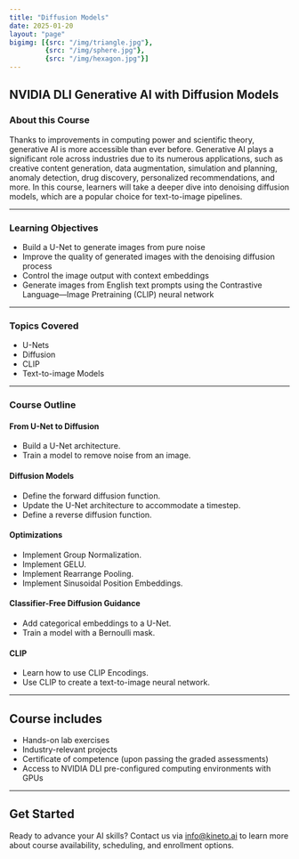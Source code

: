 ```yaml
---
title: "Diffusion Models"
date: 2025-01-20
layout: "page"
bigimg: [{src: "/img/triangle.jpg"}, 
         {src: "/img/sphere.jpg"}, 
         {src: "/img/hexagon.jpg"}]
---
```


## NVIDIA DLI Generative AI with Diffusion Models

### About this Course

Thanks to improvements in computing power and scientific theory, generative AI is more accessible than ever before. Generative AI plays a significant role across industries due to its numerous applications, such as creative content generation, data augmentation, simulation and planning, anomaly detection, drug discovery, personalized recommendations, and more. In this course, learners will take a deeper dive into denoising diffusion models, which are a popular choice for text-to-image pipelines.

***

### Learning Objectives

- Build a U-Net to generate images from pure noise
- Improve the quality of generated images with the denoising diffusion process
- Control the image output with context embeddings
- Generate images from English text prompts using the Contrastive Language—Image Pretraining (CLIP) neural network

***

### Topics Covered

- U-Nets
- Diffusion
- CLIP
- Text-to-image Models

***

### Course Outline

#### From U-Net to Diffusion
- Build a U-Net architecture.
- Train a model to remove noise from an image.

#### Diffusion Models
- Define the forward diffusion function.
- Update the U-Net architecture to accommodate a timestep.
- Define a reverse diffusion function.

#### Optimizations
- Implement Group Normalization.
- Implement GELU.
- Implement Rearrange Pooling.
- Implement Sinusoidal Position Embeddings.

#### Classifier-Free Diffusion Guidance
- Add categorical embeddings to a U-Net.
- Train a model with a Bernoulli mask.

#### CLIP
- Learn how to use CLIP Encodings.
- Use CLIP to create a text-to-image neural network.

---

## Course includes
- Hands-on lab exercises
- Industry-relevant projects
- Certificate of competence (upon passing the graded assessments)
- Access to NVIDIA DLI pre-configured computing environments with GPUs 

---

## Get Started

Ready to advance your AI skills? Contact us via info@kineto.ai to learn more about course availability, scheduling, and enrollment options.